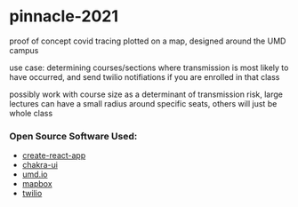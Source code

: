 # pinnacle-2021

proof of concept covid tracing plotted on a map, designed around the UMD campus

use case: determining courses/sections where transmission is most likely to have occurred, and send twilio notifiations if you are enrolled in that class

possibly work with course size as a determinant of transmission risk, large lectures can have a small radius around specific seats, others will just be whole class


### Open Source Software Used:
 - [create-react-app](https://github.com/facebook/create-react-app)
 - [chakra-ui](https://github.com/chakra-ui/chakra-ui)
 - [umd.io](https://beta.umd.io/#tag/courses)
 - [mapbox](https://www.mapbox.com/)
 - [twilio](https://www.twilio.com/)
